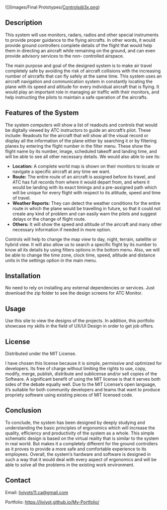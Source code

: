 ![](images/Final Prototypes/Controls@3x.png)

## Description
 
This system will use monitors, radars, radios and other special instruments to provide proper guidance to the flying aircrafts. In other words, it would provide ground controllers complete details of the flight that would help them in directing an aircraft while remaining on the ground, and can even provide advisory services to the non- controlled airspace.

The main purpose and goal of the designed system is to make air travel completely safe by avoiding the risk of aircraft collisions with the increasing number of aircrafts that can fly safely at the same time. This system uses an aircraft navigation and communication system in constantly locating the plane with its speed and altitude for every individual aircraft that is flying. It would play an important role in managing air traffic with their monitors, and help instructing the pilots to maintain a safe operation of the aircrafts.

## Features of the System
The system computers will show a list of readouts and controls that would be digitally viewed by ATC instructors to guide an aircraft’s pilot. These include:
Readouts for the aircraft that will show all the visual record or display all the information of the plane either by searching it or by filtering planes by entering the flight number in the filter menu. These show the flight name by its number, image, scheduled takeoff and landing time, and will be able to see all other necessary details. We would also able to see its:

* **Location:** A complete world map is shown on their monitors to locate or navigate a specific aircraft at any time we want.
* **Route:** The entire route of an aircraft is assigned before its travel, and ATC has full records from where it would depart from, and where it would be landing with its exact timings and a pre-assigned path which will be unique for every flight with respect to its altitude, speed and time of travel.
* **Weather Reports:** They can detect the weather conditions for the entire route in which the plane would be travelling in future, so that it could not create any kind of problem and can easily warn the pilots and suggest delays or the change of flight route.
* **Others:** It will show the speed and altitude of the aircraft and many other necessary information if needed in more option.

Controls will help to change the map view to day, night, terrain, satellite or hybrid view. It will also allow us to search a specific flight by its number to know all its details by using filters options in the bottom menu. Also, we will be able to change the time zone, clock time, speed, altitude and distance units in the settings option in the main menu.

## Installation

No need to rely on installing any external dependencies or services. Just download the zip folder to see the design screens for ATC Monitor.

## Usage

Use this site to view the designs of the projects. In addition, this portfolio showcase my skills in the field of UX/UI Design in order to get job offers.

## License
Distributed under the MIT License. 

I have chosen this license because it is simple, permissive and optimized for developers. Its free of charge without limiting the rights to use, copy, modify, merge, publish, distribute and sublicense and/or sell copies of the Software. A significant benefit of using the MIT license is that it serves both sides of the debate equally well. Due to the MIT License’s open language, it’s suitable for both community developers and teams that want to produce propriety software using existing pieces of MIT licensed code.

## Conclusion

To conclude, the system has been designed by deeply studying and understanding the basic principles of ergonomics which will increase the quality, efficiency and productivity of the system as a whole. This simple schematic design is based on the virtual reality that is similar to the system in real world. But makes it a completely different for the ground controllers as it proves to provide a more safe and comfortable experience to its employees. Overall, the system’s hardware and software is designed in such a way that it would deal with every aspect of ergonomics and will be able to solve all the problems in the existing work environment.

## Contact
Email: livjyots11.ca@gmail.com

Portfolio: https://livjyot.github.io/My-Portfolio/
